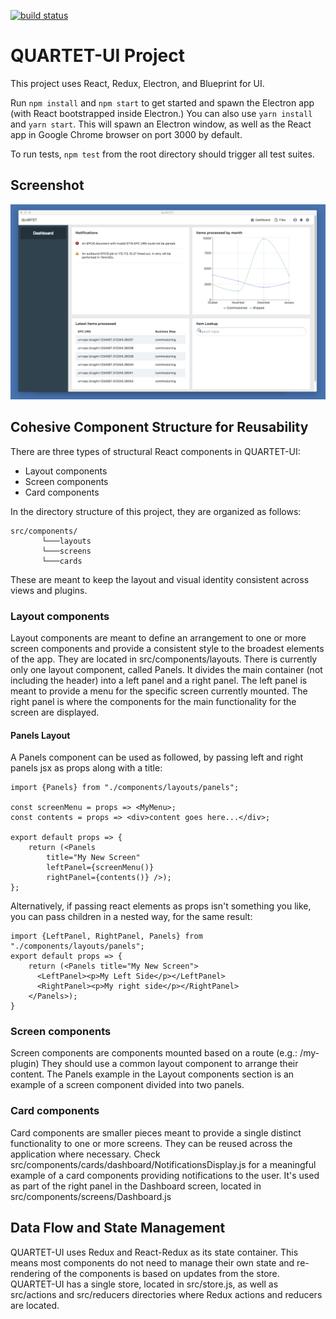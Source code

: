 [![build status](https://gitlab.com/serial-lab/quartet-ui/badges/master/build.svg)](https://gitlab.com/serial-lab/quartet-ui/commits/master)

# QUARTET-UI Project

This project uses React, Redux, Electron, and Blueprint for UI.

Run `npm install` and `npm start` to get started and spawn the Electron app (with React bootstrapped inside Electron.)
You can also use `yarn install` and `yarn start`.
This will spawn an Electron window, as well as the React app in Google Chrome browser on port 3000 by default.

To run tests, `npm test` from the root directory should trigger all test suites.

## Screenshot

![Screenshot](public/electron-app-screenshot.png)

## Cohesive Component Structure for Reusability

There are three types of structural React components in QUARTET-UI:

* Layout components
* Screen components
* Card components

In the directory structure of this project, they are organized as follows:

```
src/components/
       └───layouts
       └───screens
       └───cards
```

These are meant to keep the layout and visual identity consistent across views and plugins.

### Layout components

Layout components are meant to define an arrangement to one or more screen components and provide a consistent
style to the broadest elements of the app. They are located in src/components/layouts.
There is currently only one layout component, called Panels.
It divides the main container (not including the header) into a left panel and a right panel.
The left panel is meant to provide a menu for the specific screen currently mounted.
The right panel is where the components for the main functionality for the screen are displayed.

#### Panels Layout

A Panels component can be used as followed, by passing left and right panels jsx as props along with a title:

    import {Panels} from "./components/layouts/panels";

    const screenMenu = props => <MyMenu>;
    const contents = props => <div>content goes here...</div>;

    export default props => {
        return (<Panels
            title="My New Screen"
            leftPanel={screenMenu()}
            rightPanel={contents()} />);
    };

Alternatively, if passing react elements as props isn't something you like, you can pass children in a nested way, for the same result:

    import {LeftPanel, RightPanel, Panels} from "./components/layouts/panels";
    export default props => {
        return (<Panels title="My New Screen">
          <LeftPanel><p>My Left Side</p></LeftPanel>
          <RightPanel><p>My right side</p></RightPanel>
        </Panels>);
    }

### Screen components

Screen components are components mounted based on a route (e.g.: /my-plugin)
They should use a common layout component to arrange their content.
The Panels example in the Layout components section is an example of a screen component divided into two panels.

### Card components

Card components are smaller pieces meant to provide a single distinct functionality to one or more screens.
They can be reused across the application where necessary.
Check src/components/cards/dashboard/NotificationsDisplay.js for a meaningful example of a card components providing notifications to the user.
It's used as part of the right panel in the Dashboard screen, located in src/components/screens/Dashboard.js

## Data Flow and State Management

QUARTET-UI uses Redux and React-Redux as its state container. This means most components do not need to manage their own state and re-rendering
of the components is based on updates from the store.
QUARTET-UI has a single store, located in src/store.js, as well as src/actions and src/reducers directories where Redux actions and reducers are located.
